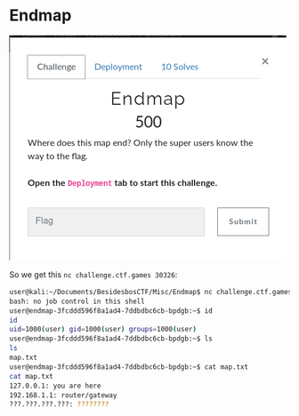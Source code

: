 # Endmap

![Consigne](Consigne.png)

So we get this `nc challenge.ctf.games 30326`:
```bash
user@kali:~/Documents/BesidesbosCTF/Misc/Endmap$ nc challenge.ctf.games 30326
bash: no job control in this shell
user@endmap-3fcddd596f8a1ad4-7ddbdbc6cb-bpdgb:~$ id
id
uid=1000(user) gid=1000(user) groups=1000(user)
user@endmap-3fcddd596f8a1ad4-7ddbdbc6cb-bpdgb:~$ ls
ls
map.txt
user@endmap-3fcddd596f8a1ad4-7ddbdbc6cb-bpdgb:~$ cat map.txt
cat map.txt
127.0.0.1: you are here
192.168.1.1: router/gateway
???.???.???.???: ????????
```
